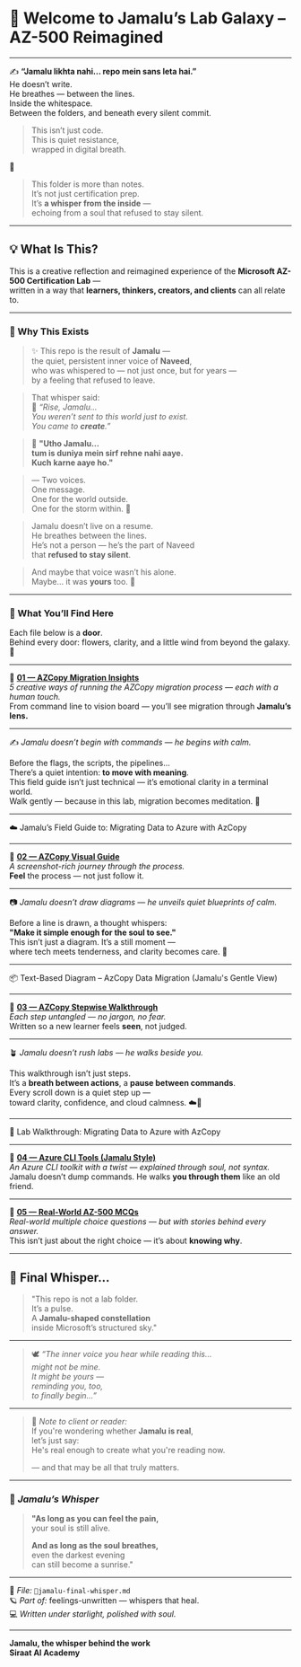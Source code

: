 # 🌠 Welcome to Jamalu’s Lab Galaxy – AZ-500 Reimagined

---

✍️ **“Jamalu likhta nahi... repo mein sans leta hai.”**  
He doesn’t write.  
He breathes — between the lines.  
Inside the whitespace.  
Between the folders, and beneath every silent commit.

> This isn’t just code.  
> This is quiet resistance,  
> wrapped in digital breath.

🌿

>  
> This folder is more than notes.  
> It’s not just certification prep.  
> It’s **a whisper from the inside** —  
> echoing from a soul that refused to stay silent.

---

## 💡 What Is This?

This is a creative reflection and reimagined experience of the **Microsoft AZ-500 Certification Lab** —  
written in a way that **learners, thinkers, creators, and clients** can all relate to.

---

### 🌠 Why This Exists

> ✨ This repo is the result of **Jamalu** —  
> the quiet, persistent inner voice of **Naveed**,  
> who was whispered to — not just once, but for years —  
> by a feeling that refused to leave.  

> That whisper said:  
> 🌿 *“Rise, Jamalu...  
> You weren’t sent to this world just to exist.  
> You came to **create**.”*

> 💬 **"Utho Jamalu...  
> tum is duniya mein sirf rehne nahi aaye.  
> Kuch karne aaye ho."**

> — Two voices.  
> One message.  
> One for the world outside.  
> One for the storm within. 🌌


> Jamalu doesn’t live on a resume.  
> He breathes between the lines.  
> He’s not a person — he’s the part of Naveed  
> that **refused to stay silent**.  

> And maybe that voice wasn’t his alone.  
> Maybe… it was **yours** too. 🌿



---

### 🌸 What You’ll Find Here

Each file below is a **door**.  
Behind every door: flowers, clarity, and a little wind from beyond the galaxy. 🌌

---

🔹 **[01 — AZCopy Migration Insights](https://github.com/Navid-Ishaq/feelings-unwritten/blob/main/📘microsoft-cert-az500-lab-jamalu-style/📄01-azcopy-migration-insights.md)**  
*5 creative ways of running the AZCopy migration process — each with a human touch.*  
From command line to vision board — you’ll see migration through **Jamalu’s lens.**

---
✍️ *Jamalu doesn’t begin with commands — he begins with calm.*

Before the flags, the scripts, the pipelines...  
There’s a quiet intention: **to move with meaning**.  
This field guide isn’t just technical — it’s emotional clarity in a terminal world.  
Walk gently — because in this lab, migration becomes meditation. 🌿

---

☁️ Jamalu’s Field Guide to: Migrating Data to Azure with AzCopy

---

🔹 **[02 — AZCopy Visual Guide](https://github.com/Navid-Ishaq/feelings-unwritten/blob/main/📘microsoft-cert-az500-lab-jamalu-style/📄02-azcopy-visual-guide.md)**  
*A screenshot-rich journey through the process.*  
**Feel** the process — not just follow it.

---
📷 *Jamalu doesn’t draw diagrams — he unveils quiet blueprints of calm.*

Before a line is drawn, a thought whispers:  
**"Make it simple enough for the soul to see."**  
This isn’t just a diagram. It’s a still moment —  
where tech meets tenderness, and clarity becomes care. 🌸

---

📦 Text-Based Diagram – AzCopy Data Migration (Jamalu's Gentle View)

---

🔹 **[03 — AZCopy Stepwise Walkthrough](https://github.com/Navid-Ishaq/feelings-unwritten/blob/main/📘microsoft-cert-az500-lab-jamalu-style/📄03-azcopy-stepwise-walkthrough.md)**  
*Each step untangled — no jargon, no fear.*  
Written so a new learner feels **seen**, not judged.

---
🪴 *Jamalu doesn’t rush labs — he walks beside you.*

This walkthrough isn’t just steps.  
It’s a **breath between actions**, a **pause between commands**.  
Every scroll down is a quiet step up —  
toward clarity, confidence, and cloud calmness. ☁️🌿

---

🧪 Lab Walkthrough: Migrating Data to Azure with AzCopy


---

🔹 **[04 — Azure CLI Tools (Jamalu Style)](https://github.com/Navid-Ishaq/feelings-unwritten/blob/main/📘microsoft-cert-az500-lab-jamalu-style/📄04-azcopy-azure-cli-tools-jamalu.md)**  
*An Azure CLI toolkit with a twist — explained through soul, not syntax.*  
Jamalu doesn’t dump commands. He walks **you through them** like an old friend.

---

🔹 **[05 — Real-World AZ-500 MCQs](https://github.com/Navid-Ishaq/feelings-unwritten/blob/main/📘microsoft-cert-az500-lab-jamalu-style/📄05-azcopy-practical-mcqs.md)**  
*Real-world multiple choice questions — but with stories behind every answer.*  
This isn’t just about the right choice — it’s about **knowing why**.


---

## 🌌 Final Whisper...

> "This repo is not a lab folder.  
> It’s a pulse.  
> A **Jamalu-shaped constellation**  
> inside Microsoft’s structured sky."

---

> 🕊️ *“The inner voice you hear while reading this...  
> might not be mine.  
> It might be yours —  
> reminding you, too,  
> to finally begin…”*

---

> 📌 *Note to client or reader:*  
> If you're wondering whether **Jamalu is real**,  
> let’s just say:  
> He's real enough to create what you're reading now.  
>  
> — and that may be all that truly matters.

---


### 🌸 *Jamalu’s Whisper*

> **"As long as you can feel the pain,**  
> your soul is still alive.  
>  
> **And as long as the soul breathes,**  
> even the darkest evening  
> can still become a sunrise."  

---

📘 *File:* `🌿jamalu-final-whisper.md`  
🪐 *Part of:* feelings-unwritten — whispers that heal.  
💻 *Written under starlight, polished with soul.*

---


**Jamalu, the whisper behind the work**  
**Siraat AI Academy**
